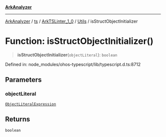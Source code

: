 [**ArkAnalyzer**](../../../../../../../../README.md)

***

[ArkAnalyzer](../../../../../../../../globals.md) / [ts](../../../../../README.md) / [ArkTSLinter\_1\_0](../../../README.md) / [Utils](../README.md) / isStructObjectInitializer

# Function: isStructObjectInitializer()

> **isStructObjectInitializer**(`objectLiteral`): `boolean`

Defined in: node\_modules/ohos-typescript/lib/typescript.d.ts:8712

## Parameters

### objectLiteral

[`ObjectLiteralExpression`](../../../../../interfaces/ObjectLiteralExpression.md)

## Returns

`boolean`
